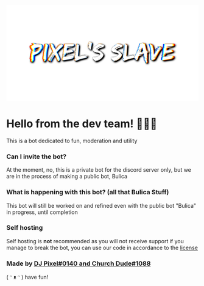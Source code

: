 ![alt text][logo]

[logo]: https://github.com/Pixel-HQ-Bot-Development/pixels-slave/blob/main/no%20bg%20(2).png "Pixel's Slave"

# Hello from the dev team! 👋🙋‍♂️

This is a bot dedicated to fun, moderation and utility


### Can I invite the bot?

At the moment, no, this is a private bot for the discord server only, but we are in the process of making a public bot, Bulica

### What is happening with this bot? (all that Bulica Stuff)
This bot will still be worked on and refined even with the public bot "Bulica" in progress, until completion

### Self hosting

Self hosting is **not** recommended as you will not receive support if you manage to break the bot, you can use our code in accordance to the [license](https://github.com/Pixel-HQ-Bot-Development/pixels-slave/blob/main/LICENSE)

### Made by [DJ Pixel#0140 and Church Dude#1088](https://discord.com/invite/A2f7UGK/)

( ᵔ ᴥ ᵔ ) have fun!
